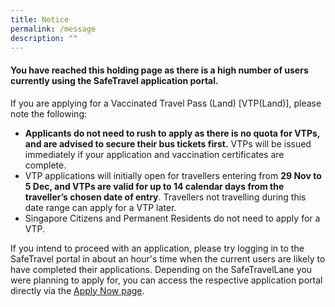 ```yaml
---
title: Notice
permalink: /message
description: ""
---
```

#### You have reached this holding page as there is a high number of users currently using the SafeTravel application portal.

If you are applying for a Vaccinated Travel Pass (Land) [VTP(Land)], please note the following: 
* <b>Applicants do not need to rush to apply as there is no quota for VTPs, and are advised to secure their bus tickets first.</b> VTPs will be issued immediately if your application and vaccination certificates are complete.
* VTP applications will initially open for travellers entering from <b>29 Nov to 5 Dec, and VTPs are valid for up to 14 calendar days from the traveller’s chosen date of entry</b>. Travellers not travelling during this date range can apply for a VTP later.
* Singapore Citizens and Permanent Residents do not need to apply for a VTP.
 
If you intend to proceed with an application, please try logging in to the SafeTravel portal in about an hour's time when the current users are likely to have completed their applications. Depending on the SafeTravelLane you were planning to apply for, you can access the respective application portal directly via the [Apply Now page](/apply-now).
